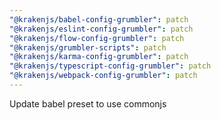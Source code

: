 ```yaml
---
"@krakenjs/babel-config-grumbler": patch
"@krakenjs/eslint-config-grumbler": patch
"@krakenjs/flow-config-grumbler": patch
"@krakenjs/grumbler-scripts": patch
"@krakenjs/karma-config-grumbler": patch
"@krakenjs/typescript-config-grumbler": patch
"@krakenjs/webpack-config-grumbler": patch
---
```


Update babel preset to use commonjs

